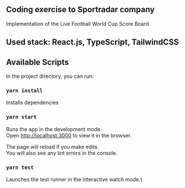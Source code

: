 ## Coding exercise to Sportradar company

Implementation of the Live Football World Cup Score Board

## Used stack: React.js, TypeScript, TailwindCSS

## Available Scripts

In the project directory, you can run:

### `yarn install`

Installs dependencies

### `yarn start`

Runs the app in the development mode.\
Open [http://localhost:3000](http://localhost:3000) to view it in the browser.

The page will reload if you make edits.\
You will also see any lint errors in the console.

### `yarn test`

Launches the test runner in the interactive watch mode.\
